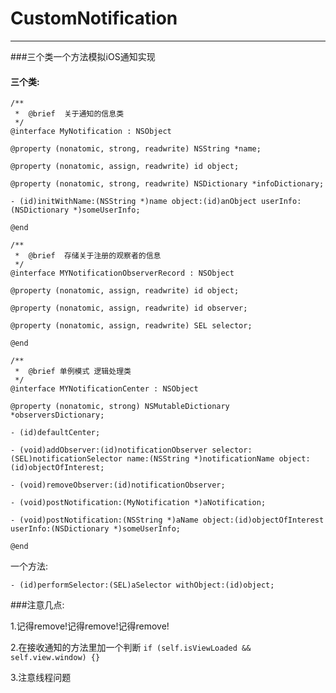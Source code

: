 # CustomNotification

---

###三个类一个方法模拟iOS通知实现

#### 三个类:
```oc
/**
 *  @brief  关于通知的信息类
 */
@interface MyNotification : NSObject

@property (nonatomic, strong, readwrite) NSString *name;

@property (nonatomic, assign, readwrite) id object;

@property (nonatomic, strong, readwrite) NSDictionary *infoDictionary;

- (id)initWithName:(NSString *)name object:(id)anObject userInfo:(NSDictionary *)someUserInfo;

@end
```

```oc
/**
 *  @brief  存储关于注册的观察者的信息
 */
@interface MYNotificationObserverRecord : NSObject

@property (nonatomic, assign, readwrite) id object;

@property (nonatomic, assign, readwrite) id observer;

@property (nonatomic, assign, readwrite) SEL selector;

@end
```

```oc
/**
 *  @brief 单例模式 逻辑处理类
 */
@interface MYNotificationCenter : NSObject

@property (nonatomic, strong) NSMutableDictionary *observersDictionary;

- (id)defaultCenter;

- (void)addObserver:(id)notificationObserver selector:(SEL)notificationSelector name:(NSString *)notificationName object:(id)objectOfInterest;

- (void)removeObserver:(id)notificationObserver;

- (void)postNotification:(MyNotification *)aNotification;

- (void)postNotification:(NSString *)aName object:(id)objectOfInterest userInfo:(NSDictionary *)someUserInfo;

@end
```
一个方法:
```oc
- (id)performSelector:(SEL)aSelector withObject:(id)object;
```

###注意几点:

1.记得remove!记得remove!记得remove!

2.在接收通知的方法里加一个判断
`if (self.isViewLoaded && self.view.window) {}`

3.注意线程问题
